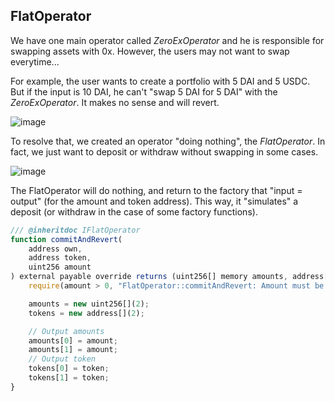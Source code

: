 ## FlatOperator

We have one main operator called _ZeroExOperator_ and he is responsible for swapping assets with 0x.
However, the users may not want to swap everytime...

For example, the user wants to create a portfolio with 5 DAI and 5 USDC. But if the input is 10 DAI, he can't "swap 5 DAI for 5 DAI" with the _ZeroExOperator_. It makes no sense and will revert.

![image](https://user-images.githubusercontent.com/22816913/137106682-02211ca4-cafd-4dea-a254-c4726e1109f5.png)

To resolve that, we created an operator "doing nothing", the _FlatOperator_.
In fact, we just want to deposit or withdraw without swapping in some cases.

![image](https://user-images.githubusercontent.com/22816913/137106149-217ff4d2-e1df-47ab-b7a4-765d41f48af6.png)

The FlatOperator will do nothing, and return to the factory that "input = output" (for the amount and token address). This way, it "simulates" a deposit (or withdraw in the case of some factory functions).

```javascript
/// @inheritdoc IFlatOperator
function commitAndRevert(
    address own,
    address token,
    uint256 amount
) external payable override returns (uint256[] memory amounts, address[] memory tokens) {
    require(amount > 0, "FlatOperator::commitAndRevert: Amount must be greater than zero");

    amounts = new uint256[](2);
    tokens = new address[](2);

    // Output amounts
    amounts[0] = amount;
    amounts[1] = amount;
    // Output token
    tokens[0] = token;
    tokens[1] = token;
}
```
